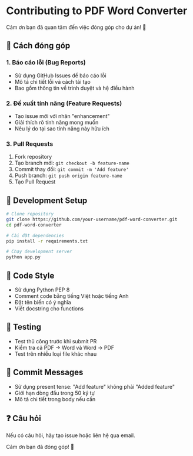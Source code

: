 # Contributing to PDF Word Converter

Cảm ơn bạn đã quan tâm đến việc đóng góp cho dự án! 🎉

## 🚀 Cách đóng góp

### 1. Báo cáo lỗi (Bug Reports)
- Sử dụng GitHub Issues để báo cáo lỗi
- Mô tả chi tiết lỗi và cách tái tạo
- Bao gồm thông tin về trình duyệt và hệ điều hành

### 2. Đề xuất tính năng (Feature Requests)
- Tạo issue mới với nhãn "enhancement"
- Giải thích rõ tính năng mong muốn
- Nêu lý do tại sao tính năng này hữu ích

### 3. Pull Requests
1. Fork repository
2. Tạo branch mới: `git checkout -b feature-name`
3. Commit thay đổi: `git commit -m 'Add feature'`
4. Push branch: `git push origin feature-name`
5. Tạo Pull Request

## 🔧 Development Setup

```bash
# Clone repository
git clone https://github.com/your-username/pdf-word-converter.git
cd pdf-word-converter

# Cài đặt dependencies
pip install -r requirements.txt

# Chạy development server
python app.py
```

## 📝 Code Style

- Sử dụng Python PEP 8
- Comment code bằng tiếng Việt hoặc tiếng Anh
- Đặt tên biến có ý nghĩa
- Viết docstring cho functions

## 🧪 Testing

- Test thủ công trước khi submit PR
- Kiểm tra cả PDF → Word và Word → PDF
- Test trên nhiều loại file khác nhau

## 📄 Commit Messages

- Sử dụng present tense: "Add feature" không phải "Added feature"
- Giới hạn dòng đầu trong 50 ký tự
- Mô tả chi tiết trong body nếu cần

## ❓ Câu hỏi

Nếu có câu hỏi, hãy tạo issue hoặc liên hệ qua email.

Cảm ơn bạn đã đóng góp! 🙏
